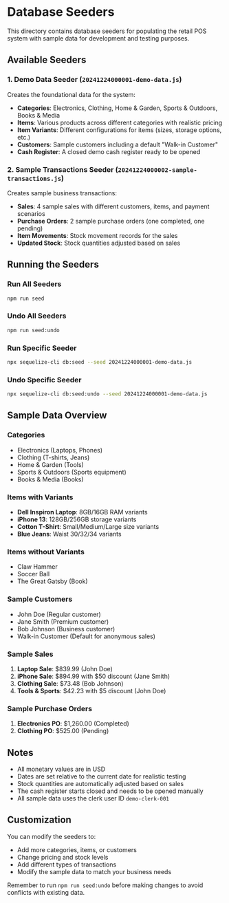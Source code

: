# Database Seeders

This directory contains database seeders for populating the retail POS system with sample data for development and testing purposes.

## Available Seeders

### 1. Demo Data Seeder (`20241224000001-demo-data.js`)
Creates the foundational data for the system:
- **Categories**: Electronics, Clothing, Home & Garden, Sports & Outdoors, Books & Media
- **Items**: Various products across different categories with realistic pricing
- **Item Variants**: Different configurations for items (sizes, storage options, etc.)
- **Customers**: Sample customers including a default "Walk-in Customer"
- **Cash Register**: A closed demo cash register ready to be opened

### 2. Sample Transactions Seeder (`20241224000002-sample-transactions.js`)
Creates sample business transactions:
- **Sales**: 4 sample sales with different customers, items, and payment scenarios
- **Purchase Orders**: 2 sample purchase orders (one completed, one pending)
- **Item Movements**: Stock movement records for the sales
- **Updated Stock**: Stock quantities adjusted based on sales

## Running the Seeders

### Run All Seeders
```bash
npm run seed
```

### Undo All Seeders
```bash
npm run seed:undo
```

### Run Specific Seeder
```bash
npx sequelize-cli db:seed --seed 20241224000001-demo-data.js
```

### Undo Specific Seeder
```bash
npx sequelize-cli db:seed:undo --seed 20241224000001-demo-data.js
```

## Sample Data Overview

### Categories
- Electronics (Laptops, Phones)
- Clothing (T-shirts, Jeans)
- Home & Garden (Tools)
- Sports & Outdoors (Sports equipment)
- Books & Media (Books)

### Items with Variants
- **Dell Inspiron Laptop**: 8GB/16GB RAM variants
- **iPhone 13**: 128GB/256GB storage variants
- **Cotton T-Shirt**: Small/Medium/Large size variants
- **Blue Jeans**: Waist 30/32/34 variants

### Items without Variants
- Claw Hammer
- Soccer Ball
- The Great Gatsby (Book)

### Sample Customers
- John Doe (Regular customer)
- Jane Smith (Premium customer)
- Bob Johnson (Business customer)
- Walk-in Customer (Default for anonymous sales)

### Sample Sales
1. **Laptop Sale**: $839.99 (John Doe)
2. **iPhone Sale**: $894.99 with $50 discount (Jane Smith)
3. **Clothing Sale**: $73.48 (Bob Johnson)
4. **Tools & Sports**: $42.23 with $5 discount (John Doe)

### Sample Purchase Orders
1. **Electronics PO**: $1,260.00 (Completed)
2. **Clothing PO**: $525.00 (Pending)

## Notes

- All monetary values are in USD
- Dates are set relative to the current date for realistic testing
- Stock quantities are automatically adjusted based on sales
- The cash register starts closed and needs to be opened manually
- All sample data uses the clerk user ID `demo-clerk-001`

## Customization

You can modify the seeders to:
- Add more categories, items, or customers
- Change pricing and stock levels
- Add different types of transactions
- Modify the sample data to match your business needs

Remember to run `npm run seed:undo` before making changes to avoid conflicts with existing data. 